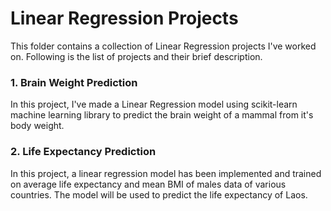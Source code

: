 # Linear Regression Projects

This folder contains a collection of Linear Regression projects I've worked on. Following is the list of projects
and their brief description.

### 1. Brain Weight Prediction
In this project, I've made a Linear Regression model using scikit-learn machine learning library to predict the brain weight
of a mammal from it's body weight.

### 2. Life Expectancy Prediction
In this project, a linear regression model has been implemented and trained on average life expectancy and mean BMI of males data of various countries. The model will be used to predict the life expectancy of Laos.
